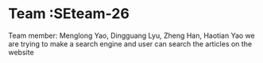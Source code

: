 # Team :SEteam-26
Team member: Menglong Yao, Dingguang Lyu, Zheng Han, Haotian Yao
we are trying to make a search engine and user can search the articles on the website
